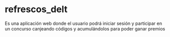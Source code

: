 # refrescos_delt
Es una aplicación web donde el usuario podrá iniciar sesión y participar en un concurso canjeando códigos y acumulándolos para poder ganar premios

